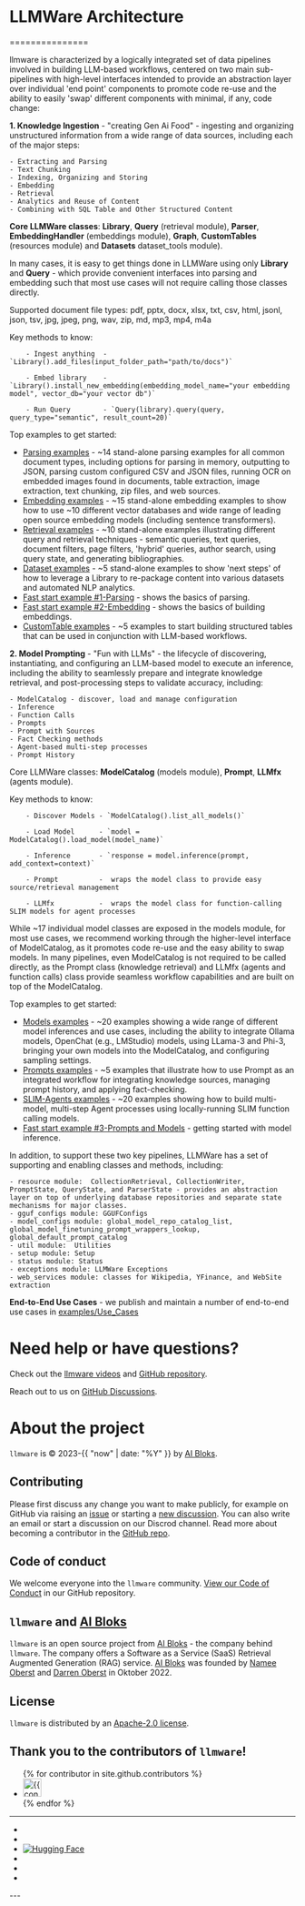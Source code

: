 

# LLMWare Architecture
===============

llmware is characterized by a logically integrated set of data pipelines involved in building LLM-based workflows, centered on two main sub-pipelines with high-level interfaces intended to provide an abstraction layer over individual 'end point' components to promote code re-use and the ability to easily 'swap' different components with minimal, if any, code change:  

**1.  Knowledge Ingestion** - "creating Gen Ai Food" - ingesting and organizing unstructured information from a wide range of data sources, including each of the major steps:  

    - Extracting and Parsing
    - Text Chunking
    - Indexing, Organizing and Storing
    - Embedding
    - Retrieval
    - Analytics and Reuse of Content  
    - Combining with SQL Table and Other Structured Content


   **Core LLMWare classes**:  **Library**, **Query** (retrieval module), **Parser**, **EmbeddingHandler** (embeddings module), **Graph**, **CustomTables** (resources module) and **Datasets** dataset_tools module).   
   
   In many cases, it is easy to get things done in LLMWare using only **Library** and **Query** - which provide convenient interfaces into parsing and embedding such that most use cases will not require calling those classes directly.  

   Supported document file types:  pdf, pptx, docx, xlsx, txt, csv, html, jsonl, json, tsv, jpg, jpeg, png, wav, zip, md, mp3, mp4, m4a  

   Key methods to know:  

        - Ingest anything  - `Library().add_files(input_folder_path="path/to/docs")`
   
        - Embed library    - `Library().install_new_embedding(embedding_model_name="your embedding model", vector_db="your vector db")`
   
        - Run Query        - `Query(library).query(query, query_type="semantic", result_count=20)`  
   
   Top examples to get started:  

   - [Parsing examples](https://www.github.com/llmware-ai/llmware/tree/main/examples/Parsing) - ~14 stand-alone parsing examples for all common document types, including options for parsing in memory, outputting to JSON, parsing custom configured CSV and JSON files, running OCR on embedded images found in documents, table extraction, image extraction, text chunking, zip files, and web sources.  
   - [Embedding examples](https://www.github.com/llmware-ai/llmware/tree/main/examples/Embedding) - ~15 stand-alone embedding examples to show how to use ~10 different vector databases and wide range of leading open source embedding models (including sentence transformers).  
   - [Retrieval examples](https://www.github.com/llmware-ai/llmware/tree/main/examples/Retrieval) - ~10 stand-alone examples illustrating different query and retrieval techniques - semantic queries, text queries, document filters, page filters, 'hybrid' queries, author search, using query state, and generating bibliographies.  
   - [Dataset examples](https://www.github.com/llmware-ai/llmware/tree/main/examples/Datasets) - ~5 stand-alone examples to show 'next steps' of how to leverage a Library to re-package content into various datasets and automated NLP analytics.  
   - [Fast start example #1-Parsing](https://www.github.com/llmware-ai/llmware/tree/main/fast_start/example-1-create_first_library.py) - shows the basics of parsing.  
   - [Fast start example #2-Embedding](https://www.github.com/llmware-ai/llmware/tree/main/fast_start/example-2-build_embeddings.py) - shows the basics of building embeddings.  
   - [CustomTable examples](https://www.github.com/llmware-ai/llmware/tree/main/Structured_Tables) - ~5 examples to start building structured tables that can be used in conjunction with LLM-based workflows.  


**2.  Model Prompting** - "Fun with LLMs" - the lifecycle of discovering, instantiating, and configuring an LLM-based model to execute an inference, including the ability to seamlessly prepare and integrate knowledge retrieval, and post-processing steps to validate accuracy, including:  
    
    - ModelCatalog - discover, load and manage configuration  
    - Inference
    - Function Calls  
    - Prompts  
    - Prompt with Sources
    - Fact Checking methods
    - Agent-based multi-step processes
    - Prompt History

   Core LLMWare classes:  **ModelCatalog** (models module), **Prompt**, **LLMfx** (agents module).
    
   Key methods to know:  

        - Discover Models - `ModelCatalog().list_all_models()`  

        - Load Model      - `model = ModelCatalog().load_model(model_name)`
        
        - Inference       - `response = model.inference(prompt, add_context=context)`  
        
        - Prompt          -  wraps the model class to provide easy source/retrieval management  
        
        - LLMfx           -  wraps the model class for function-calling SLIM models for agent processes  

   While ~17 individual model classes are exposed in the models module, for most use cases, we recommend working through the higher-level interface of ModelCatalog, as it promotes code re-use and the easy ability to swap models.  In many pipelines, even ModelCatalog is not required to be called directly, as the Prompt class (knowledge retrieval) and LLMfx (agents and function calls) class provide seamless workflow capabilities and are built on top of the ModelCatalog.  

   Top examples to get started:  
   - [Models examples](https://www.github.com/llmware-ai/llmware/tree/main/examples/Models) - ~20 examples showing a wide range of different model inferences and use cases, including the ability to integrate Ollama models, OpenChat (e.g., LMStudio) models, using LLama-3 and Phi-3, bringing your own models into the ModelCatalog, and configuring sampling settings.  
   - [Prompts examples](https://www.github.com/llmware-ai/llmware/tree/main/examples/Prompts) - ~5 examples that illustrate how to use Prompt as an integrated workflow for integrating knowledge sources, managing prompt history, and applying fact-checking.  
   - [SLIM-Agents examples](https://www.github.com/llmware-ai/llmware/tree/main/examples/SLIM-Agents) - ~20 examples showing how to build multi-model, multi-step Agent processes using locally-running SLIM function calling models.  
   - [Fast start example #3-Prompts and Models](https://www.github.com/llmware-ai/llmware/tree/main/fast_start/example-3-prompts_and_models.py) - getting started with model inference. 


In addition, to support these two key pipelines, LLMWare has a set of supporting and enabling classes and methods, including: 

    - resource module:  CollectionRetrieval, CollectionWriter, PromptState, QueryState, and ParserState - provides an abstraction layer on top of underlying database repositories and separate state mechanisms for major classes.   
    - gguf_configs module: GGUFConfigs 
    - model_configs module: global_model_repo_catalog_list, global_model_finetuning_prompt_wrappers_lookup, global_default_prompt_catalog  
    - util module:  Utilities  
    - setup module: Setup  
    - status module: Status
    - exceptions module: LLMWare Exceptions
    - web_services module: classes for Wikipedia, YFinance, and WebSite extraction  


**End-to-End Use Cases** - we publish and maintain a number of end-to-end use cases in [examples/Use_Cases](https://www.github.com/llmware-ai/llmware/tree/main/examples/Use_Cases)  



Need help or have questions?
============================

Check out the [llmware videos](https://www.youtube.com/@llmware) and [GitHub repository](https://github.com/llmware-ai/llmware).

Reach out to us on [GitHub Discussions](https://github.com/llmware-ai/llmware/discussions).


# About the project

`llmware` is &copy; 2023-{{ "now" | date: "%Y" }} by [AI Bloks](https://www.aibloks.com/home).

## Contributing
Please first discuss any change you want to make publicly, for example on GitHub via raising an [issue](https://github.com/llmware-ai/llmware/issues) or starting a [new discussion](https://github.com/llmware-ai/llmware/discussions).
You can also write an email or start a discussion on our Discrod channel.
Read more about becoming a contributor in the [GitHub repo](https://github.com/llmware-ai/llmware/blob/main/CONTRIBUTING.md).

## Code of conduct
We welcome everyone into the ``llmware`` community.
[View our Code of Conduct](https://github.com/llmware-ai/llmware/blob/main/CODE_OF_CONDUCT.md) in our GitHub repository.

## ``llmware`` and [AI Bloks](https://www.aibloks.com/home)
``llmware`` is an open source project from [AI Bloks](https://www.aibloks.com/home) - the company behind ``llmware``.
The company offers a Software as a Service (SaaS) Retrieval Augmented Generation (RAG) service.
[AI Bloks](https://www.aibloks.com/home) was founded by [Namee Oberst](https://www.linkedin.com/in/nameeoberst/) and [Darren Oberst](https://www.linkedin.com/in/darren-oberst-34a4b54/) in Oktober 2022.

## License

`llmware` is distributed by an [Apache-2.0 license](https://github.com/llmware-ai/llmware/blob/main/LICENSE).

## Thank you to the contributors of ``llmware``!
<ul class="list-style-none">
{% for contributor in site.github.contributors %}
  <li class="d-inline-block mr-1">
     <a href="{{ contributor.html_url }}">
        <img src="{{ contributor.avatar_url }}" width="32" height="32" alt="{{ contributor.login }}">
    </a>
  </li>
{% endfor %}
</ul>


---
<ul class="list-style-none">
    <li class="d-inline-block mr-1">
        <a href="https://discord.gg/MhZn5Nc39h"><span><i class="fa-brands fa-discord"></i></span></a>
    </li>
    <li class="d-inline-block mr-1">
        <a href="https://www.youtube.com/@llmware"><span><i class="fa-brands fa-youtube"></i></span></a>
    </li>
    <li class="d-inline-block mr-1">
        <a href="https://huggingface.co/llmware"><span><img src="assets/images/hf-logo.svg" alt="Hugging Face" class="hugging-face-logo"/></span></a>
    </li>
    <li class="d-inline-block mr-1">
        <a href="https://www.linkedin.com/company/aibloks/"><span><i class="fa-brands fa-linkedin"></i></span></a>
    </li>
    <li class="d-inline-block mr-1">
        <a href="https://twitter.com/AiBloks"><span><i class="fa-brands fa-square-x-twitter"></i></span></a>
    </li>
    <li class="d-inline-block mr-1">
        <a href="https://www.instagram.com/aibloks/"><span><i class="fa-brands fa-instagram"></i></span></a>
    </li>
</ul>
---

